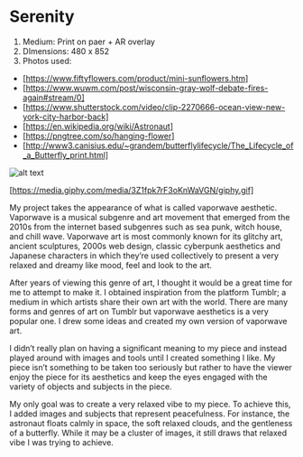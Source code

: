 # Serenity

1. Medium: Print on paer + AR overlay
2. DImensions: 480 x 852
3. Photos used: 
- [https://www.fiftyflowers.com/product/mini-sunflowers.htm]
- [https://www.wuwm.com/post/wisconsin-gray-wolf-debate-fires-again#stream/0]
- [https://www.shutterstock.com/video/clip-2270666-ocean-view-new-york-city-harbor-back]
- [https://en.wikipedia.org/wiki/Astronaut]
- [https://pngtree.com/so/hanging-flower]
- [http://www3.canisius.edu/~grandem/butterflylifecycle/The_Lifecycle_of_a_Butterfly_print.html]

![alt text](https://i.imgur.com/RbaXZYj.jpg)

[https://media.giphy.com/media/3Z1fpk7rF3oKnWaVGN/giphy.gif]

My project takes the appearance of what is called vaporwave aesthetic. Vaporwave is a musical subgenre and art movement that emerged from the 2010s from the internet based subgenres such as sea punk, witch house, and chill wave. Vaporwave art is most commonly known for its glitchy art, ancient sculptures, 2000s web design, classic cyberpunk aesthetics and Japanese characters in which they’re used collectively to present a very relaxed and dreamy like mood, feel and look to the art. 

After years of viewing this genre of art, I thought it would be a great time for me to attempt to make it. I obtained inspiration from the platform Tumblr; a medium in which artists share their own art with the world. There are many forms and genres of art on Tumblr but vaporwave aesthetics is a very popular one. I drew some ideas and created my own version of vaporwave art. 

I didn’t really plan on having a significant meaning to my piece and instead played around with images and tools until I created something I like. My piece isn’t something to be taken too seriously but rather to have the viewer enjoy the piece for its aesthetics and keep the eyes engaged with the variety of objects and subjects in the piece.

My only goal was to create a very relaxed vibe to my piece. To achieve this, I added images and subjects that represent peacefulness. For instance, the astronaut floats calmly in space, the soft relaxed clouds, and the gentleness of a butterfly. While it may be a cluster of images, it still draws that relaxed vibe I was trying to achieve. 
